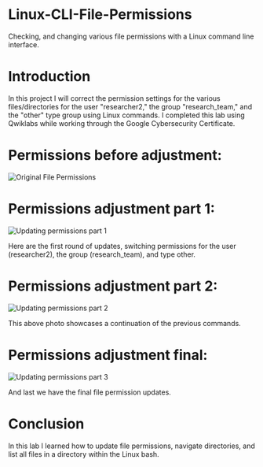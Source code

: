 # Linux-CLI-File-Permissions
Checking, and changing various file permissions with a Linux command line interface. 

# Introduction
In this project I will correct the permission settings for the various files/directories for the user "researcher2," the group "research_team," and the "other" type group using Linux commands. I completed this lab using Qwiklabs while working through the Google Cybersecurity Certificate.

# Permissions before adjustment:
![Original File Permissions](https://i.imgur.com/WQjpkKm.png)

# Permissions adjustment part 1:
![Updating permissions part 1](https://i.imgur.com/wYbUWyf.png)

Here are the first round of updates, switching permissions for the user (researcher2), the group (research_team), and type other.

# Permissions adjustment part 2:
![Updating permissions part 2](https://i.imgur.com/rVEiIZX.png)

This above photo showcases a continuation of the previous commands.

# Permissions adjustment final:
![Updating permissions part 3](https://i.imgur.com/9UA8s4Q.png)

And last we have the final file permission updates.

# Conclusion
In this lab I learned how to update file permissions, navigate directories, and list all files in a directory within the Linux bash.
